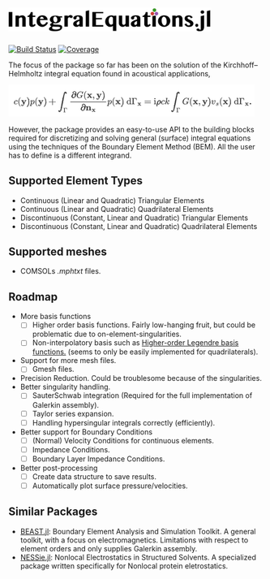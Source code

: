 # <img src="integral_equations.png" alt="drawing" width="400"/>

[![Build Status](https://github.com/mipals/IntegralEquations.jl/actions/workflows/CI.yml/badge.svg?branch=main)](https://github.com/mipals/IntegralEquations.jl/actions/workflows/CI.yml?query=branch%3Amain)
[![Coverage](https://codecov.io/gh/mipals/IntegralEquations.jl/branch/main/graph/badge.svg)](https://codecov.io/gh/mipals/IntegralEquations.jl)

The focus of the package so far has been on the solution of the Kirchhoff–Helmholtz integral equation found in acoustical applications,

![](kirchoff_helmholtz.png)

However, the package provides an easy-to-use API to the building blocks required for discretizing and solving general (surface) integral equations using the techniques of the Boundary Element Method (BEM). All the user has to define is a different integrand. 

## Supported Element Types
* Continuous (Linear and Quadratic) Triangular Elements
* Continuous (Linear and Quadratic) Quadrilateral Elements
* Discontinuous (Constant, Linear and Quadratic) Triangular Elements
* Discontinuous (Constant, Linear and Quadratic) Quadrilateral Elements

## Supported meshes
* COMSOLs *.mphtxt* files. 

## Roadmap
* More basis functions
    - [ ] Higher order basis functions. Fairly low-hanging fruit, but could be problematic due to on-element-singularities.
    - [ ] Non-interpolatory basis such as [Higher-order Legendre basis functions.](https://ieeexplore.ieee.org/document/1353496) (seems to only be easily implemented for quadrilaterals).
* Support for more mesh files. 
    - [ ] Gmesh files.
* Precision Reduction. Could be troublesome because of the singularities.
* Better singularity handling.
    - [ ] SauterSchwab integration (Required for the full implementation of Galerkin assembly).
    - [ ] Taylor series expansion.
    - [ ] Handling hypersingular integrals correctly (efficiently).
* Better support for Boundary Conditions 
    - [ ] (Normal) Velocity Conditions for continuous elements.
    - [ ] Impedance Conditions.
    - [ ] Boundary Layer Impedance Conditions.
* Better post-processing 
    - [ ] Create data structure to save results.
    - [ ] Automatically plot surface pressure/velocities.

## Similar Packages
* [BEAST.jl](https://github.com/krcools/BEAST.jl): Boundary Element Analysis and Simulation Toolkit. A general toolkit, with a focus on electromagnetics. Limitations with respect to element orders and only supplies Galerkin assembly. 
* [NESSie.jl](https://github.com/tkemmer/NESSie.jl): Nonlocal Electrostatics in Structured Solvents. A specialized package written specifically for Nonlocal protein eletrostatics. 

